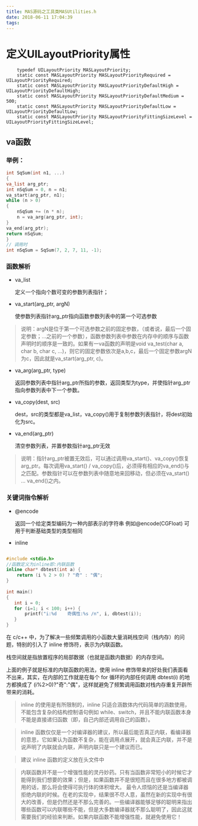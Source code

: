 ```yaml
---
title: MAS源码之工具类MASUtilities.h
date: 2018-06-11 17:04:39
tags:
---
```

# 定义UILayoutPriority属性
```objc
    typedef UILayoutPriority MASLayoutPriority;
    static const MASLayoutPriority MASLayoutPriorityRequired = UILayoutPriorityRequired;
    static const MASLayoutPriority MASLayoutPriorityDefaultHigh = UILayoutPriorityDefaultHigh;
    static const MASLayoutPriority MASLayoutPriorityDefaultMedium = 500;
    static const MASLayoutPriority MASLayoutPriorityDefaultLow = UILayoutPriorityDefaultLow;
    static const MASLayoutPriority MASLayoutPriorityFittingSizeLevel = UILayoutPriorityFittingSizeLevel;
```

## va函数

### 举例：

```c
int SqSum(int n1, ...)
{
va_list arg_ptr;
int nSqSum = 0, n = n1;
va_start(arg_ptr, n1);
while (n > 0)
{
    nSqSum += (n * n);
    n = va_arg(arg_ptr, int);
}
va_end(arg_ptr);
return nSqSum;
}
// 调用时
int nSqSum = SqSum(7, 2, 7, 11, -1);
```

### 函数解析

* va_list
    
    定义一个指向个数可变的参数列表指针；

* va_start(arg_ptr, argN)

    使参数列表指针arg_ptr指向函数参数列表中的第一个可选参数

>  说明：argN是位于第一个可选参数之前的固定参数，（或者说，最后一个固定参数；…之前的一个参数），函数参数列表中参数在内存中的顺序与函数声明时的顺序是一致的。如果有一va函数的声明是void va_test(char a, char b, char c, …)，则它的固定参数依次是a,b,c，最后一个固定参数argN为c，因此就是va_start(arg_ptr, c)。

* va_arg(arg_ptr, type)

    返回参数列表中指针arg_ptr所指的参数，返回类型为type，并使指针arg_ptr指向参数列表中下一个参数。

* va_copy(dest, src)

    dest，src的类型都是va_list，va_copy()用于复制参数列表指针，将dest初始化为src。

* va_end(arg_ptr)
 
    清空参数列表，并置参数指针arg_ptr无效

> 说明：指针arg_ptr被置无效后，可以通过调用va_start()、va_copy()恢复arg_ptr。每次调用va_start() / va_copy()后，必须得有相应的va_end()与之匹配。参数指针可以在参数列表中随意地来回移动，但必须在va_start() … va_end()之内。

### 关键词指令解析

* @encode

    返回一个给定类型编码为一种内部表示的字符串 例如@encode(CGFloat) 可用于判断基础类型的类型相同
    
* inline

```c++

#include <stdio.h>
//函数定义为inline即:内联函数
inline char* dbtest(int a) {
    return (i % 2 > 0) ? "奇" : "偶";
} 
 
int main()
{
   int i = 0;
   for (i=1; i < 100; i++) {
       printf("i:%d    奇偶性:%s /n", i, dbtest(i));    
   }
}

```
在 c/c++ 中，为了解决一些频繁调用的小函数大量消耗栈空间（栈内存）的问题，特别的引入了 inline 修饰符，表示为内联函数。

栈空间就是指放置程序的局部数据（也就是函数内数据）的内存空间。

上面的例子就是标准的内联函数的用法，使用 inline 修饰带来的好处我们表面看不出来，其实，在内部的工作就是在每个 for 循环的内部任何调用 dbtest(i) 的地方都换成了 (i%2>0)?"奇":"偶"，这样就避免了频繁调用函数对栈内存重复开辟所带来的消耗。

> inline 的使用是有所限制的，inline 只适合涵数体内代码简单的涵数使用，不能包含复杂的结构控制语句例如 while、switch，并且不能内联函数本身不能是直接递归函数（即，自己内部还调用自己的函数）。

> inline 函数仅仅是一个对编译器的建议，所以最后能否真正内联，看编译器的意思，它如果认为函数不复杂，能在调用点展开，就会真正内联，并不是说声明了内联就会内联，声明内联只是一个建议而已。

> 建议 inline 函数的定义放在头文件中

> 内联函数并不是一个增强性能的灵丹妙药。只有当函数非常短小的时候它才能得到我们想要的效果；但是，如果函数并不是很短而且在很多地方都被调用的话，那么将会使得可执行体的体积增大。 
最令人烦恼的还是当编译器拒绝内联的时候。在老的实现中，结果很不尽人意，虽然在新的实现中有很大的改善，但是仍然还是不那么完善的。一些编译器能够足够的聪明来指出哪些函数可以内联哪些不能，但是大多数编译器就不那么聪明了，因此这就需要我们的经验来判断。如果内联函数不能增强性能，就避免使用它！
